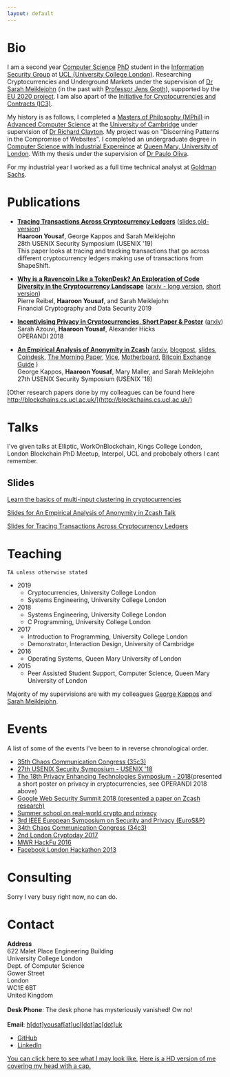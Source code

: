 ```yaml
---
layout: default
---
```

# Bio
I am a second year [Computer Science](http://www.cs.ucl.ac.uk/) 
[PhD](https://en.wikipedia.org/wiki/Doctor_of_Philosophy) student in
the [Information Security Group](http://sec.cs.ucl.ac.uk/) at
[UCL (University College London)](http://www.ucl.ac.uk). 
Researching Cryptocurrencies and Underground Markets under the supervision 
of [Dr Sarah Meiklejohn](http://www0.cs.ucl.ac.uk/staff/S.Meiklejohn/) (in the past with 
[Professor Jens Groth](http://www0.cs.ucl.ac.uk/staff/j.groth/)), supported by 
the [EU 2020 project](https://ec.europa.eu/programmes/horizon2020/). 
I am also apart of the [Initiative for Cryptocurrencies and Contracts (IC3)](http://www.initc3.org/).

My history is as follows, 
I completed a [Masters of Philosophy (MPhil)](https://en.wikipedia.org/wiki/Master_of_Philosophy) 
in [Advanced Computer Science](https://www.cl.cam.ac.uk/admissions/acs/) at the
[University of Cambridge](http://www.cam.ac.uk/) under supervision of 
[Dr Richard Clayton](https://www.cl.cam.ac.uk/~rnc1/). 
My project was on "Discerning Patterns in the Compromise of Websites". I completed an 
undergraduate degree in [Computer Science with Industrial Expereince](http://www.qmul.ac.uk/undergraduate/coursefinder/courses/79923.html) 
at [Queen Mary, University of London](http://www.eecs.qmul.ac.uk/). With my thesis under 
the supervision of [Dr Paulo Oliva](http://www.eecs.qmul.ac.uk/~pbo/).

For my industrial year I worked as a full time technical analyst at 
[Goldman Sachs](http://www.goldmansachs.com/). 


# Publications

* **[Tracing Transactions Across Cryptocurrency Ledgers](files/usenix19-shapeshift.pdf)** 
([slides](files/talks/tracing_transactions_shapeshift_talk.pdf),[old-version](files/shapeshift-v1.pdf))<br/>
  <b>Haaroon Yousaf</b>, George Kappos and Sarah Meiklejohn<br/>
  28th USENIX Security Symposium (USENIX '19)<br/>
  This paper looks at tracing and tracking transactions that go across different cryptocurrency ledgers making use of transactions from ShapeShift. 
  
  <!-- This is paper is on tracing transactions across cryptocurrency ledgers using ShapeShift, Other important keywords for google are Bitcoin, ZCash, Dash, Litecoin, Bitcoin Cash, Ethereum, Ethereum Classic, ShapeShift, Tracking, Attack, Anonymisation, Anonymization, De-anonymization, de-anonymisation out. -->

* **[Why is a Ravencoin Like a TokenDesk? An Exploration of Code Diversity in the Cryptocurrency Landscape](files/ravencoin.pdf)** 
([arxiv - long version](https://arxiv.org/abs/1810.08420), [short version](files/ravencoin_short.pdf))<br/>
  Pierre Reibel, <b>Haaroon Yousaf</b>, and Sarah Meiklejohn<br/>
  Financial Cryptography and Data Security 2019 <br/>

* **[Incentivising Privacy in Cryptocurrencies, Short Paper & Poster](files/incentivising.pdf)** ([arxiv](https://arxiv.org/abs/1901.02695))<br/>
  Sarah Azouvi, <b> Haaroon Yousaf</b>, Alexander Hicks<br/>
  OPERANDI 2018
  
* **[An Empirical Analysis of Anonymity in Zcash](files/usenix18.pdf)**
  ([arxiv](https://arxiv.org/abs/1805.03180),
  [blogpost](https://www.benthamsgaze.org/2018/05/09/the-pools-run-dry-analyzing-anonymity-in-zcash/), 
  [slides](files/talks/empirical_analysis_zcash_talk.pdf),
  [Coindesk](https://www.coindesk.com/zcash-privacy-weakened-by-certain-behaviors-researchers-say/), 
  [The Morning Paper](https://blog.acolyer.org/2018/09/14/an-empirical-analysis-of-anonymity-in-zcash/),
  [Vice](https://motherboard.vice.com/en_us/article/j5k7zp/zcash-shadow-brokers-uncover-hacking-tool-sales), 
  [Motherboard](https://motherboard.vice.com/en_us/article/j5k7zp/zcash-shadow-brokers-uncover-hacking-tool-sales),
  [Bitcoin Exchange Guide](https://bitcoinexchangeguide.com/zcash-crypto-transactions-on-bitfinex-to-shadow-brokers-for-nsa-stolen-code-hacking-tools-may-be-untraceable/)
  ) <br/>
  George Kappos, <b>Haaroon Yousaf</b>, Mary Maller, and Sarah Meiklejohn<br/>
  27th USENIX Security Symposium (USENIX '18)

[Other research papers done by my colleagues can be found here http://blockchains.cs.ucl.ac.uk/](http://blockchains.cs.ucl.ac.uk/)

# Talks

I've given talks at Elliptic, WorkOnBlockchain, Kings College London, London Blockchain PhD Meetup, Interpol, UCL and probobaly others I cant remember. 

## Slides 
[Learn the basics of multi-input clustering in cryptocurrencies](files/talks/multi_input_clustering_talk.pdf)

[Slides for An Empirical Analysis of Anonymity in Zcash Talk](files/talks/empirical_analysis_zcash_talk.pdf)

[Slides for Tracing Transactions Across Cryptocurrency Ledgers](files/talks/tracing_transactions_shapeshift_talk.pdf)


# Teaching

`TA unless otherwise stated`
 
* 2019
  * Cryptocurrencies, University College London
  * Systems Engineering, University College London
* 2018 
  * Systems Engineering, University College London
  * C Programming, University College London
* 2017
  * Introduction to Programming, University College London
  * Demonstrator, Interaction Design, University of Cambridge
* 2016
  * Operating Systems, Queen Mary University of London
* 2015
  * Peer Assisted Student Support, Computer Science, Queen Mary University of London

Majority of my supervisions are with my colleagues [George Kappos](https://georgekap.github.io/) and [Sarah Meiklejohn](https://smeiklej.com/).

# Events
<p> A list of some of the events I've been to in reverse chronological order.  </p>

* [35th Chaos Communication Congress (35c3)](https://www.ccc.de/en/)
* [27th USENIX Security Symposium - USENIX '18](https://www.usenix.org/conference/usenixsecurity18)
* [The 18th Privacy Enhancing Technologies Symposium - 2018](https://petsymposium.org/)(presented a short poster on privacy in cryptocurrencies, see OPERANDI 2018 above)
* [Google Web Security Summit 2018 (presented a paper on Zcash research)](https://sites.google.com/a/google.com/security-summit-2018/)
* [Summer school on real-world crypto and privacy](https://summerschool-croatia.cs.ru.nl/2018/)
* [3rd IEEE European Symposium on Security and Privacy (EuroS&P)](https://www.ieee-security.org/TC/EuroSP2018/)
* [34th Chaos Communication Congress (34c3)](https://www.ccc.de/en/)
* [2nd London Cryptoday 2017](https://londoncryptoday.wordpress.com/)
* [MWR HackFu 2016](https://hackfu.mwrinfosecurity.com/)
* [Facebook London Hackathon 2013](http://facebook.com/londonhackathon)


# Consulting
<p> Sorry I very busy right now, no can do. </p>

# Contact

  <b>Address<br/></b>
  622 Malet Place Engineering Building <br/>
  University College London<br/>
  Dept. of Computer Science<br/>
  Gower Street<br/>
  London<br/>
  WC1E 6BT<br/>
  United Kingdom<br/><br/>
  <b>Desk Phone</b>: The desk phone has mysteriously vanished! Ow no! <br/><br/>
  <b>Email</b>: <a href="mailto:h[dot]yousaf[at]ucl[dot]ac[dot]uk?Subject=I%20Come%20From%20Your%20Website" target="_top">h[dot]yousaf[at]ucl[dot]ac[dot]uk</a><br/>
* [GitHub](https://github.com/haaroon)
* [LinkedIn](https://www.linkedin.com/in/haaroonyousaf/)

[You can click here to see what I may look like.](files/me.jpg)
[Here is a HD version of me covering my head with a cap.](files/190307_j-tye_ucl_42_headshots-4897_33743753658_o.jpg)
